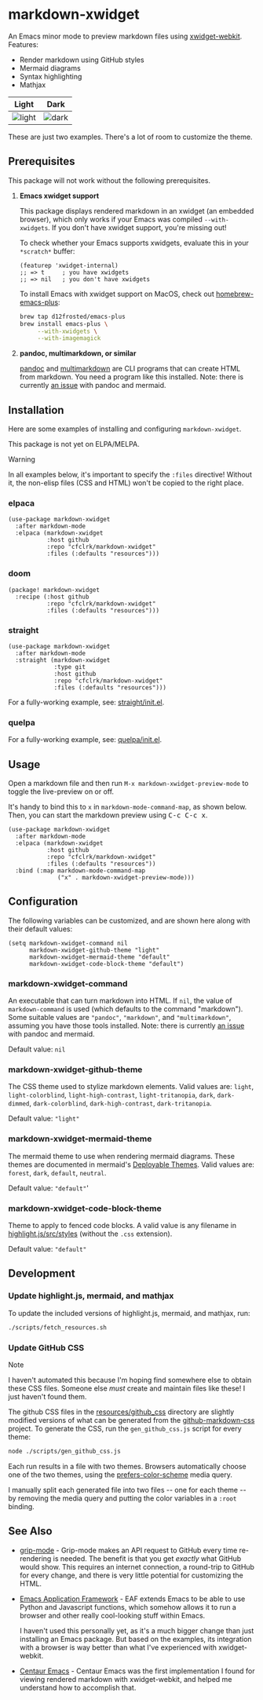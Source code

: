 # markdown-xwidget

An Emacs minor mode to preview markdown files using [xwidget-webkit][x].
Features:

- Render markdown using GitHub styles
- Mermaid diagrams
- Syntax highlighting
- Mathjax

| Light                     | Dark                    |
|---------------------------|-------------------------|
| ![light](./doc/light.png) | ![dark](./doc/dark.png) |

These are just two examples. There's a lot of room to customize the theme.

[x]: https://www.gnu.org/software/emacs/manual/html_node/emacs/Embedded-WebKit-Widgets.html

## Prerequisites

This package will not work without the following prerequisites.

1. **Emacs xwidget support**

   This package displays rendered markdown in an xwidget (an embedded browser),
   which only works if your Emacs was compiled `--with-xwidgets`. If you don't
   have xwidget support, you're missing out!

   To check whether your Emacs supports xwidgets, evaluate this in your
   `*scratch*` buffer:

   ```emacs-lisp
   (featurep 'xwidget-internal)
   ;; => t     ; you have xwidgets
   ;; => nil   ; you don't have xwidgets
   ```

   To install Emacs with xwidget support on MacOS, check out
   [homebrew-emacs-plus][emacsplus]:

   ```sh
   brew tap d12frosted/emacs-plus
   brew install emacs-plus \
        --with-xwidgets \
        --with-imagemagick
   ```

2. **pandoc, multimarkdown, or similar**

   [pandoc][] and [multimarkdown][] are CLI programs that can create HTML from
   markdown. You need a program like this installed. Note: there is currently
   [an issue][gh-7] with pandoc and mermaid.

[emacsplus]: https://github.com/d12frosted/homebrew-emacs-plus
[multimarkdown]: https://fletcher.github.io/MultiMarkdown-6
[pandoc]: https://pandoc.org/
[gh-7]: https://github.com/cfclrk/markdown-xwidget/issues/7

## Installation

Here are some examples of installing and configuring `markdown-xwidget`.

This package is not yet on ELPA/MELPA.

> [!WARNING]
> In all examples below, it's important to specify the `:files` directive!
> Without it, the non-elisp files (CSS and HTML) won't be copied to the right
> place.

### elpaca

```emacs-lisp
(use-package markdown-xwidget
  :after markdown-mode
  :elpaca (markdown-xwidget
           :host github
           :repo "cfclrk/markdown-xwidget"
           :files (:defaults "resources")))
```

### doom

```emacs-lisp
(package! markdown-xwidget
  :recipe (:host github
           :repo "cfclrk/markdown-xwidget"
           :files (:defaults "resources")))
```

### straight

```emacs-lisp
(use-package markdown-xwidget
  :after markdown-mode
  :straight (markdown-xwidget
             :type git
             :host github
             :repo "cfclrk/markdown-xwidget"
             :files (:defaults "resources")))
```

For a fully-working example, see: [straight/init.el][init-straight].

### quelpa

For a fully-working example, see: [quelpa/init.el][init-quelpa].

[init-straight]: ./doc/installation/straight/init.el
[init-quelpa]: ./doc/installation/quelpa/init.el

## Usage

Open a markdown file and then run `M-x markdown-xwidget-preview-mode` to toggle
the live-preview on or off.

It's handy to bind this to `x` in `markdown-mode-command-map`, as shown below. Then, you can start the markdown preview using <kbd>C-c C-c x</kbd>.

```emacs-lisp
(use-package markdown-xwidget
  :after markdown-mode
  :elpaca (markdown-xwidget
           :host github
           :repo "cfclrk/markdown-xwidget"
           :files (:defaults "resources"))
  :bind (:map markdown-mode-command-map
              ("x" . markdown-xwidget-preview-mode)))
```

## Configuration

The following variables can be customized, and are shown here along with their
default values:

```emacs-lisp
(setq markdown-xwidget-command nil
      markdown-xwidget-github-theme "light"
      markdown-xwidget-mermaid-theme "default"
      markdown-xwidget-code-block-theme "default")
```

### markdown-xwidget-command

An executable that can turn markdown into HTML. If `nil`, the value of
`markdown-command` is used (which defaults to the command "markdown"). Some
suitable values are `"pandoc"`, `"markdown"`, and `"multimarkdown"`, assuming
you have those tools installed. Note: there is currently [an issue][gh-7]
with pandoc and mermaid.

Default value: `nil`

### markdown-xwidget-github-theme

The CSS theme used to stylize markdown elements. Valid values are: `light`,
`light-colorblind`, `light-high-contrast`, `light-tritanopia`, `dark`,
`dark-dimmed`, `dark-colorblind`, `dark-high-contrast`, `dark-tritanopia`.

Default value: `"light"`

### markdown-xwidget-mermaid-theme

The mermaid theme to use when rendering mermaid diagrams. These themes are
documented in mermaid's [Deployable Themes][m]. Valid values are: `forest`,
`dark`, `default`, `neutral`.

Default value: `"default"`'

### markdown-xwidget-code-block-theme

Theme to apply to fenced code blocks. A valid value is any filename in
[highlight.js/src/styles][hjs] (without the `.css` extension).

Default value: `"default"`

[m]: https://mermaid-js.github.io/mermaid/#/theming?id=deployable-themes
[hjs]: https://github.com/highlightjs/highlight.js/tree/main/src/styles

## Development

### Update highlight.js, mermaid, and mathjax

To update the included versions of highlight.js, mermaid, and mathjax, run:

```sh
./scripts/fetch_resources.sh
```

### Update GitHub CSS

> [!NOTE]
> I haven't automated this because I'm hoping find somewhere else to obtain
> these CSS files. Someone else _must_ create and maintain files like these! I
> just haven't found them.

The github CSS files in the [resources/github_css][g] directory are slightly
modified versions of what can be generated from the [github-markdown-css][gmc]
project. To generate the CSS, run the `gen_github_css.js` script for every
theme:

```sh
node ./scripts/gen_github_css.js
```

Each run results in a file with two themes. Browsers automatically choose one of
the two themes, using the [prefers-color-scheme][c] media query.

I manually split each generated file into two files -- one for each theme -- by
removing the media query and putting the color variables in a `:root` binding.

[g]: ./resources/github_css
[gmc]: https://github.com/sindresorhus/github-markdown-css
[c]: https://developer.mozilla.org/en-US/docs/Web/CSS/@media/prefers-color-scheme

## See Also

- [grip-mode][grip-mode] - Grip-mode makes an API request to GitHub every time
  re-rendering is needed. The benefit is that you get _exactly_ what GitHub
  would show. This requires an internet connection, a round-trip to GitHub for
  every change, and there is very little potential for customizing the HTML.

- [Emacs Application Framework][eaf] - EAF extends Emacs to be able to use
  Python and Javascript functions, which somehow allows it to run a browser and
  other really cool-looking stuff within Emacs.

  I haven't used this personally yet, as it's a much bigger change than just
  installing an Emacs package. But based on the examples, its integration with a
  browser is way better than what I've experienced with xwidget-webkit.

- [Centaur Emacs][centaur] - Centaur Emacs was the first implementation I found
  for viewing rendered markdown with xwidget-webkit, and helped me understand
  how to accomplish that.

[grip-mode]: https://github.com/seagle0128/grip-mode
[eaf]: https://github.com/emacs-eaf/emacs-application-framework
[centaur]: https://github.com/seagle0128/.emacs.d
